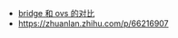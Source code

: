- [bridge 和 ovs 的对比](https://www.fiber-optic-transceiver-module.com/ovs-vs-linux-bridge-who-is-the-winner.html)
- https://zhuanlan.zhihu.com/p/66216907
